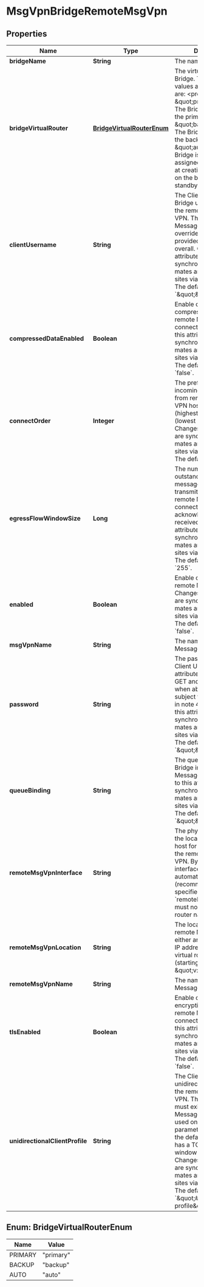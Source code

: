 

# MsgVpnBridgeRemoteMsgVpn


## Properties

| Name | Type | Description | Notes |
|------------ | ------------- | ------------- | -------------|
|**bridgeName** | **String** | The name of the Bridge. |  [optional] |
|**bridgeVirtualRouter** | [**BridgeVirtualRouterEnum**](#BridgeVirtualRouterEnum) | The virtual router of the Bridge. The allowed values and their meaning are:  &lt;pre&gt; \&quot;primary\&quot; - The Bridge is used for the primary virtual router. \&quot;backup\&quot; - The Bridge is used for the backup virtual router. \&quot;auto\&quot; - The Bridge is automatically assigned a virtual router at creation, depending on the broker&#39;s active-standby role. &lt;/pre&gt;  |  [optional] |
|**clientUsername** | **String** | The Client Username the Bridge uses to login to the remote Message VPN. This per remote Message VPN value overrides the value provided for the Bridge overall. Changes to this attribute are synchronized to HA mates and replication sites via config-sync. The default value is &#x60;\&quot;\&quot;&#x60;. |  [optional] |
|**compressedDataEnabled** | **Boolean** | Enable or disable data compression for the remote Message VPN connection. Changes to this attribute are synchronized to HA mates and replication sites via config-sync. The default value is &#x60;false&#x60;. |  [optional] |
|**connectOrder** | **Integer** | The preference given to incoming connections from remote Message VPN hosts, from 1 (highest priority) to 4 (lowest priority). Changes to this attribute are synchronized to HA mates and replication sites via config-sync. The default value is &#x60;4&#x60;. |  [optional] |
|**egressFlowWindowSize** | **Long** | The number of outstanding guaranteed messages that can be transmitted over the remote Message VPN connection before an acknowledgement is received. Changes to this attribute are synchronized to HA mates and replication sites via config-sync. The default value is &#x60;255&#x60;. |  [optional] |
|**enabled** | **Boolean** | Enable or disable the remote Message VPN. Changes to this attribute are synchronized to HA mates and replication sites via config-sync. The default value is &#x60;false&#x60;. |  [optional] |
|**msgVpnName** | **String** | The name of the Message VPN. |  [optional] |
|**password** | **String** | The password for the Client Username. This attribute is absent from a GET and not updated when absent in a PUT, subject to the exceptions in note 4. Changes to this attribute are synchronized to HA mates and replication sites via config-sync. The default value is &#x60;\&quot;\&quot;&#x60;. |  [optional] |
|**queueBinding** | **String** | The queue binding of the Bridge in the remote Message VPN. Changes to this attribute are synchronized to HA mates and replication sites via config-sync. The default value is &#x60;\&quot;\&quot;&#x60;. |  [optional] |
|**remoteMsgVpnInterface** | **String** | The physical interface on the local Message VPN host for connecting to the remote Message VPN. By default, an interface is chosen automatically (recommended), but if specified, &#x60;remoteMsgVpnLocation&#x60; must not be a virtual router name. |  [optional] |
|**remoteMsgVpnLocation** | **String** | The location of the remote Message VPN as either an FQDN with port, IP address with port, or virtual router name (starting with \&quot;v:\&quot;). |  [optional] |
|**remoteMsgVpnName** | **String** | The name of the remote Message VPN. |  [optional] |
|**tlsEnabled** | **Boolean** | Enable or disable encryption (TLS) for the remote Message VPN connection. Changes to this attribute are synchronized to HA mates and replication sites via config-sync. The default value is &#x60;false&#x60;. |  [optional] |
|**unidirectionalClientProfile** | **String** | The Client Profile for the unidirectional Bridge of the remote Message VPN. The Client Profile must exist in the local Message VPN, and it is used only for the TCP parameters. Note that the default client profile has a TCP maximum window size of 2MB. Changes to this attribute are synchronized to HA mates and replication sites via config-sync. The default value is &#x60;\&quot;#client-profile\&quot;&#x60;. |  [optional] |



## Enum: BridgeVirtualRouterEnum

| Name | Value |
|---- | -----|
| PRIMARY | &quot;primary&quot; |
| BACKUP | &quot;backup&quot; |
| AUTO | &quot;auto&quot; |



